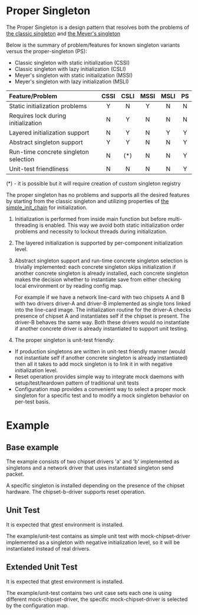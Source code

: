 # Proper Singleton

The Proper Singleton is a design pattern that resolves both the problems
of [the classic singleton](https://www.oreilly.com/library/view/design-patterns-elements/0201633612/)
and [the Meyer's singleton](https://vlsiuniverse.blogspot.com/2016/04/meyers-singleton-pattern.html)

Below is the summary of problem/features for known singleton variants
versus the proper-singleton (PS):
* Classic singleton with static initialization (CSSI)
* Classic singleton with lazy initialization (CSLI)
* Meyer's singleton with static initialization (MSSI)
* Meyer's singleton with lazy initialization (MSLI)

|Feature/Problem                       | CSSI | CSLI | MSSI | MSLI |PS   |
|:------------------------------------ |:----:|:----:|:----:|:----:|:---:|
|Static initialization problems        | Y    | N    | Y    | N    | N   |
|Requires lock during initialization   | N    | Y    | N    | N    | N   |
|Layered initialization support        | N    | Y    | N    | Y    | Y   |
|Abstract singleton support            | Y    | Y    | N    | N    | Y   |
|Run-time concrete singleton selection | N    | (*)  | N    | N    | Y   |
|Unit-test friendliness                | N    | N    | N    | N    | Y   |

(*) - it is possible but it will require creation of custom singleton registry

The proper singleton has no problems and supports all the desired features
by starting from the classic singleton and utilizing properties of
[the simple_init_chain](https://github.com/alex4747-pub/simple_init_chain)
for initialization.

1. Initialization is performed from inside main function but before multi-threading
   is enabled. This way we avoid both static initialization order problems and
   necessity to lockout threads during initialization.

2. The layered initialization is supported by per-component initialization level.

3. Abstract singleton support and run-time concrete singleton selection is trivially
   implemented: each concrete singleton skips initialization if another concrete
   singleton is already installed, each concrete singleton makes the decision
   whether to instantiate save from either checking local environment or by reading
   config map.

   For example if we have a network line-card with two chipsets A and B with
   two drivers driver-A and driver-B implemented as single tons linked into
   the line-card image. The initialization routine for the driver-A checks presence
   of chipset A and instantiates self if the chipset is present. The driver-B
   behaves the same way. Both these drivers would no instantiate if another
   concrete driver is already instantiated to support unit testing.

4. The proper singleton is unit-test friendly:
* If production singletons are written
    in unit-test friendly manner (would not instantiate self if another concrete
    singleton is already instantiated) then all it takes to add mock singleton
    is to link it in with negative initialization level.
* Reset operation provides simple way to integrate mock daemons with setup/test/teardown
    pattern of traditional unit tests
* Configuration map provides a convenient way to select a proper mock singleton for
    a specific test and to modify a mock singleton behavior on per-test basis.

# Example

## Base example

The example consists of two chipset drivers 'a' and 'b' implemented as singletons and
a network driver that uses instantiated singleton send packet.

A specific singleton is installed depending on the presence of the chipset hardware.
The chipset-b-driver supports reset operation.

## Unit Test

It is expected that gtest environment is installed.

The example/unit-test contains as simple unit test with mock-chipset-driver implemented
as a singleton with negative initialization level, so it will be instantiated instead of
real drivers.

## Extended Unit Test

It is expected that gtest environment is installed.

The example/unit-test contains two unit case sets each one is using different mock-chipset-driver,
the specific mock-chipset-driver is selected by the configuration map.
